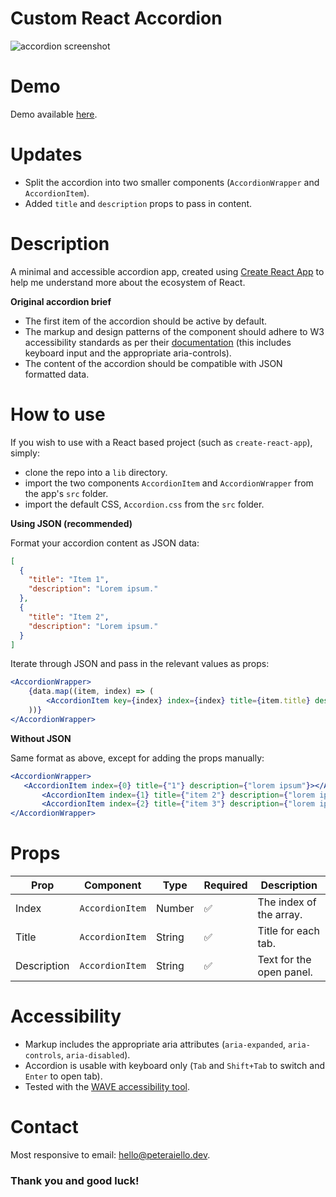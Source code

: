 # Custom React Accordion

![accordion screenshot](Custom-React-Accordion.jpg)

# Demo

Demo available [here](https://peteraiello.github.io/custom-react-accordion/).

# Updates

- Split the accordion into two smaller components (`AccordionWrapper` and `AccordionItem`).
- Added `title` and `description` props to pass in content.

# Description

A minimal and accessible accordion app, created using [Create React App](https://create-react-app.dev/) to help me understand more about the ecosystem of React. 

**Original accordion brief**

- The first item of the accordion should be active by default. 
- The markup and design patterns of the component should adhere to W3 accessibility standards as per their [documentation](https://www.w3.org/TR/wai-aria-practices-1.1/#accordion) (this includes keyboard input and the appropriate aria-controls).
- The content of the accordion should be compatible with JSON formatted data. 

# How to use

If you wish to use with a React based project (such as `create-react-app`), simply: 
- clone the repo into a `lib` directory.
- import the two components `AccordionItem` and `AccordionWrapper` from the app's `src` folder.
- import the default CSS, `Accordion.css` from the `src` folder.

**Using JSON (recommended)**

Format your accordion content as JSON data:

```json
[
  {
    "title": "Item 1",
    "description": "Lorem ipsum."
  },
  {
    "title": "Item 2",
    "description": "Lorem ipsum."
  }
]
```

Iterate through JSON and pass in the relevant values as props: 

```jsx
<AccordionWrapper>
    {data.map((item, index) => (
        <AccordionItem key={index} index={index} title={item.title} description={item.description} />
    ))}
</AccordionWrapper>
```

**Without JSON**

Same format as above, except for adding the props manually: 

 ```jsx
<AccordionWrapper>
    <AccordionItem index={0} title={"1"} description={"lorem ipsum"}></AccordionItem>
        <AccordionItem index={1} title={"item 2"} description={"lorem ipsum"}></AccordionItem>
        <AccordionItem index={2} title={"item 3"} description={"lorem ipsum"}></AccordionItem>
</AccordionWrapper>
```

# Props

| Prop        | Component        | Type        | Required           | Description                     | 
| ----------- | ---------------- | ----------- | ------------------ | ------------------------------- |
| Index       | `AccordionItem`  | Number      | :white_check_mark: | The index of the array.         |
| Title       | `AccordionItem`  | String      | :white_check_mark: | Title for each tab.             |
| Description | `AccordionItem`  | String      | :white_check_mark: | Text for the open panel.        |

# Accessibility

- Markup includes the appropriate aria attributes (`aria-expanded`, `aria-controls`, `aria-disabled`).
- Accordion is usable with keyboard only (`Tab` and `Shift+Tab` to switch and `Enter` to open tab). 
- Tested with the [WAVE accessibility tool](https://wave.webaim.org/extension/).

# Contact

Most responsive to email: [hello@peteraiello.dev](mailto:hello@peteraiello.dev).

### Thank you and good luck!

